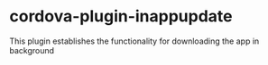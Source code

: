 # cordova-plugin-inappupdate
This plugin establishes the functionality for downloading the app in background
